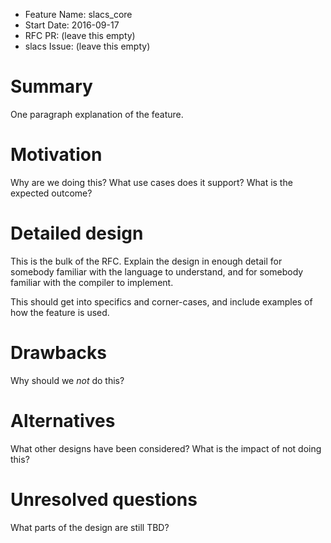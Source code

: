- Feature Name: slacs_core
- Start Date: 2016-09-17
- RFC PR: (leave this empty)
- slacs Issue: (leave this empty)

# Summary

[summary]: #summary

One paragraph explanation of the feature.

# Motivation

[motivation]: #motivation

Why are we doing this? What use cases does it support? What is the
expected outcome?

# Detailed design

[design]: #detailed-design

This is the bulk of the RFC. Explain the design in enough detail for
somebody familiar with the language to understand, and for somebody
familiar with the compiler to implement.

This should get into specifics and corner-cases, and include examples
of how the feature is used.

# Drawbacks

[drawbacks]: #drawbacks

Why should we *not* do this?

# Alternatives

[alternatives]: #alternatives

What other designs have been considered? What is the impact of not
doing this?

# Unresolved questions

[unresolved]: #unresolved-questions

What parts of the design are still TBD?
